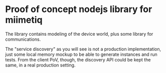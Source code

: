 # Proof of concept nodejs library for miimetiq

The library contains modeling of the device world, plus some library for communications.

The "service discovery" as you will see is not a production implementation, just some local memory mockup to be able to generate instances and run tests. From the client PoV, though, the discovery API could be kept the same, in a real production setting.
